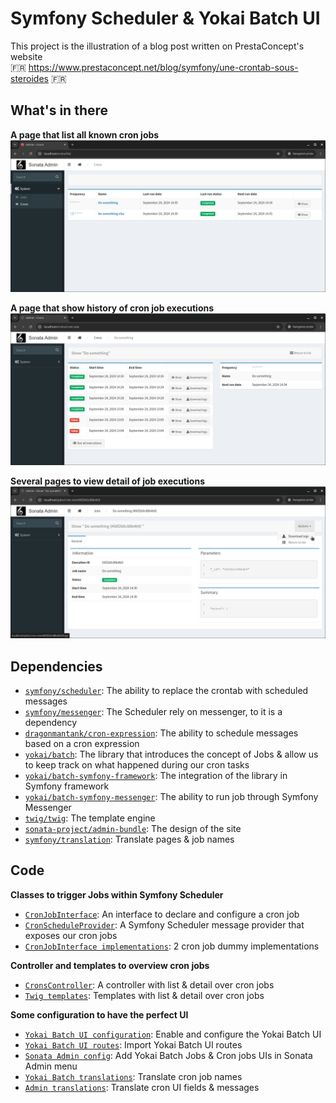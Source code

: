 # Symfony Scheduler & Yokai Batch UI

This project is the illustration of a blog post written on PrestaConcept's website<br>
:fr: https://www.prestaconcept.net/blog/symfony/une-crontab-sous-steroides :fr:

## What's in there

**A page that list all known cron jobs**<br>
![cron-list.png](doc/cron-list.png)

**A page that show history of cron job executions**<br>
![cron-detail.png](doc/cron-detail.png)

**Several pages to view detail of job executions**<br>
![job-detail.png](doc/job-detail.png)

## Dependencies

- [`symfony/scheduler`](https://packagist.org/packages/symfony/scheduler): The ability to replace the crontab with scheduled messages
- [`symfony/messenger`](https://packagist.org/packages/symfony/messenger): The Scheduler rely on messenger, to it is a dependency
- [`dragonmantank/cron-expression`](https://packagist.org/packages/dragonmantank/cron-expression): The ability to schedule messages based on a cron expression
- [`yokai/batch`](https://packagist.org/packages/yokai/batch): The library that introduces the concept of Jobs & allow us to keep track on what happened during our cron tasks
- [`yokai/batch-symfony-framework`](https://packagist.org/packages/yokai/batch-symfony-framework): The integration of the library in Symfony framework
- [`yokai/batch-symfony-messenger`](https://packagist.org/packages/yokai/batch-symfony-messenger): The ability to run job through Symfony Messenger
- [`twig/twig`](https://packagist.org/packages/twig/twig): The template engine
- [`sonata-project/admin-bundle`](https://packagist.org/packages/sonata-project/admin-bundle): The design of the site
- [`symfony/translation`](https://packagist.org/packages/symfony/translation): Translate pages & job names

## Code

**Classes to trigger Jobs within Symfony Scheduler**<br>
- [`CronJobInterface`](src/Cron/CronJobInterface.php): An interface to declare and configure a cron job
- [`CronScheduleProvider`](src/Cron/CronScheduleProvider.php): A Symfony Scheduler message provider that exposes our cron jobs
- [`CronJobInterface implementations`](src/Cron/Job): 2 cron job dummy implementations

**Controller and templates to overview cron jobs**<br>
- [`CronsController`](src/Controller/CronsController.php): A controller with list & detail over cron jobs
- [`Twig templates`](templates/admin/cron): Templates with list & detail over cron jobs

**Some configuration to have the perfect UI**<br>
- [`Yokai Batch UI configuration`](config/packages/yokai_batch.yaml): Enable and configure the Yokai Batch UI
- [`Yokai Batch UI routes`](config/routes/yokai_batch.yaml): Import Yokai Batch UI routes
- [`Sonata Admin config`](config/packages/sonata_admin.yaml): Add Yokai Batch Jobs & Cron jobs UIs in Sonata Admin menu
- [`Yokai Batch translations`](translations/YokaiBatchBundle.en.php): Translate cron job names
- [`Admin translations`](translations/admin.en.php): Translate cron UI fields & messages
